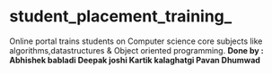 # student_placement_training_
Online portal trains students on Computer science core subjects like algorithms,datastructures & Object oriented programming.
<b>Done by :<b> Abhishek babladi
Deepak joshi
Kartik kalaghatgi
Pavan Dhumwad
